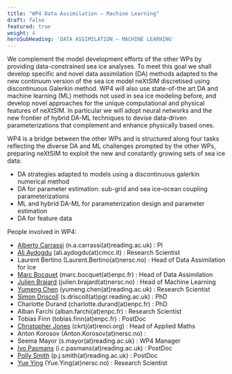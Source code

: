 ```yaml
---
title: "WP4 Data Assimilation — Machine Learning"
draft: false
featured: true
weight: 4
heroSubHeading: 'DATA ASSIMILATION — MACHINE LEARNING'
---
```



We complement the model development efforts of the other WPs by providing data-constrained sea ice analyses.
To meet this goal we shall develop specific and novel data assimilation (DA) methods adapted to the new continuum version of the sea ice model neXtSIM discretised using discontinuous Galerkin method. WP4 will also use state-of-the art DA and machine learning (ML) methods not used in sea ice modeling before, and develop novel approaches for the unique computational and physical features of neXtSIM. In particular we will adopt neural networks and the new frontier of hybrid DA-ML techniques to devise data-driven parameterizations that complement and enhance physically based ones.

WP4 is a bridge between the other WPs and is structured along four tasks reflecting the diverse DA and ML challenges prompted by the other WPs, preparing neXtSIM to exploit the new and constantly growing sets of sea ice data:

 - DA strategies adapted to models using a discontinuous galerkin numerical method
 - DA for parameter estimation: sub-grid and sea ice–ocean coupling parameterizations
 - ML and hybrid DA-ML for parameterization design and parameter estimation
 - DA for feature data

People involved in WP4:

 - [Alberto Carrassi](https://research.reading.ac.uk/meteorology/people/alberto-carrassi/) (n.a.carrassi(at)reading.ac.uk) : PI 
 - [Ali Aydogdu](https://www.cmcc.it/people/aydogdu-ali-3) (ali.aydogdu(at)cmcc.it) : Research Scientist
 - Laurent Bertino (Laurent.Bertino(at)nersc.no) : Head of Data Assimilation for Ice
 - [Marc Bocquet](http://cerea.enpc.fr/HomePages/bocquet/) (marc.bocquet(at)enpc.fr) : Head of Data Assimilation
 - [Julien Brajard](https://www.nersc.no/staff/julien-brajard) (julien.brajard(at)nersc.no) : Head of Machine Learning
 - [Yumeng Chen](https://research.reading.ac.uk/meteorology/people/yumeng-chen/) (yumeng.chen(at)reading.ac.uk) : Research Scientist
 - [Simon Driscoll](https://research.reading.ac.uk/meteorology/people/simon-driscoll/) (s.driscoll(at)pgr.reading.ac.uk) : PhD
 - Charlotte Durand (charlotte.durand(at)enpc.fr) : PhD
 - Alban Farchi (alban.farchi(at)enpc.fr) : Research Scientist
 - Tobias Finn (tobias.finn(at)enpc.fr) : PostDoc
 - [Christopher Jones](https://ckrtjones.web.unc.edu/) (ckrtj(at)renci.org) : Head of Applied Maths
 - Anton Korosov (Anton.Korosov(at)nersc.no) :
 - Seema Mayor (s.mayor(at)reading.ac.uk) : WP4 Manager
 - [Ivo Pasmans](https://www.linkedin.com/in/ivopasmans/) (i.c.pasmans(at)reading.ac.uk) : PostDoc
 - [Polly Smith](https://research.reading.ac.uk/meteorology/people/polly-smith/) (p.j.smith(at)reading.ac.uk) : PostDoc
 - [Yue Ying](https://myying.github.io/) (Yue.Ying(at)nersc.no) : Research Scientist



